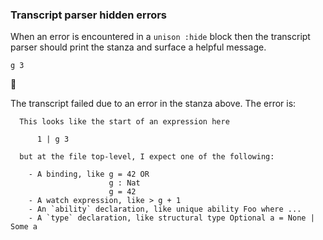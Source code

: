 ### Transcript parser hidden errors

When an error is encountered in a `unison :hide` block
then the transcript parser should print the stanza
and surface a helpful message.

``` unison
g 3
```

🛑

The transcript failed due to an error in the stanza above. The error is:

``` 
  This looks like the start of an expression here 
  
      1 | g 3
  
  but at the file top-level, I expect one of the following:
  
    - A binding, like g = 42 OR
                      g : Nat
                      g = 42
    - A watch expression, like > g + 1
    - An `ability` declaration, like unique ability Foo where ...
    - A `type` declaration, like structural type Optional a = None | Some a
  
```

